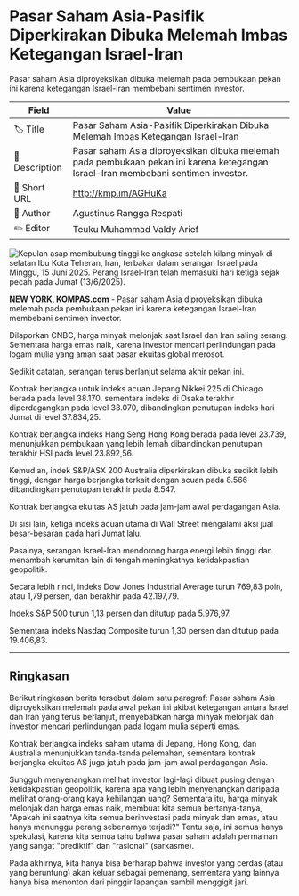 # Pasar Saham Asia-Pasifik Diperkirakan Dibuka Melemah Imbas Ketegangan Israel-Iran

Pasar saham Asia diproyeksikan dibuka melemah pada pembukaan pekan ini karena ketegangan Israel-Iran membebani sentimen investor.

| Field         | Value                                                       |
|---------------|-------------------------------------------------------------|
| 🏷️ Title       | Pasar Saham Asia-Pasifik Diperkirakan Dibuka Melemah Imbas Ketegangan Israel-Iran |
| 📝 Description | Pasar saham Asia diproyeksikan dibuka melemah pada pembukaan pekan ini karena ketegangan Israel-Iran membebani sentimen investor. |
| 🔗 Short URL   | http://kmp.im/AGHuKa |
| 👤 Author      | Agustinus Rangga Respati |
| ✏️ Editor      | Teuku Muhammad Valdy Arief |

![Kepulan asap membubung tinggi ke angkasa setelah kilang minyak di selatan Ibu Kota Teheran, Iran, terbakar dalam serangan Israel pada Minggu, 15 Juni 2025. Perang Israel-Iran telah memasuki hari ketiga sejak pecah pada Jumat (13/6/2025).](https://asset.kompas.com/crops/xzNDwQFm5zNxlEvnEy8KUjIebXg=/0x0:2000x1333/750x500/data/photo/2025/06/16/684f2d5500745.jpg)

**NEW YORK, KOMPAS.com** - Pasar saham Asia diproyeksikan dibuka melemah pada pembukaan pekan ini karena ketegangan Israel-Iran membebani sentimen investor.

Dilaporkan CNBC, harga minyak melonjak saat Israel dan Iran saling serang. Sementara harga emas naik, karena investor mencari perlindungan pada logam mulia yang aman saat pasar ekuitas global merosot.

Sedikit catatan, serangan terus berlanjut selama akhir pekan ini.

Kontrak berjangka untuk indeks acuan Jepang Nikkei 225 di Chicago berada pada level 38.170, sementara indeks di Osaka terakhir diperdagangkan pada level 38.070, dibandingkan penutupan indeks hari Jumat di level 37.834,25.

Kontrak berjangka indeks Hang Seng Hong Kong berada pada level 23.739, menunjukkan pembukaan yang lebih lemah dibandingkan penutupan terakhir HSI pada level 23.892,56.

Kemudian, indek S&P/ASX 200 Australia diperkirakan dibuka sedikit lebih tinggi, dengan harga berjangka terkait dengan acuan pada 8.566 dibandingkan penutupan terakhir pada 8.547.

Kontrak berjangka ekuitas AS jatuh pada jam-jam awal perdagangan Asia.

Di sisi lain, ketiga indeks acuan utama di Wall Street mengalami aksi jual besar-besaran pada hari Jumat lalu.

Pasalnya, serangan Israel-Iran mendorong harga energi lebih tinggi dan menambah kerumitan lain di tengah meningkatnya ketidakpastian geopolitik.

Secara lebih rinci, indeks Dow Jones Industrial Average turun 769,83 poin, atau 1,79 persen, dan berakhir pada 42.197,79.

Indeks S&P 500 turun 1,13 persen dan ditutup pada 5.976,97.

Sementara indeks Nasdaq Composite turun 1,30 persen dan ditutup pada 19.406,83.

---
## Ringkasan

Berikut ringkasan berita tersebut dalam satu paragraf: Pasar saham Asia diproyeksikan melemah pada awal pekan ini akibat ketegangan antara Israel dan Iran yang terus berlanjut, menyebabkan harga minyak melonjak dan investor mencari perlindungan pada logam mulia seperti emas.

 Kontrak berjangka indeks saham utama di Jepang, Hong Kong, dan Australia menunjukkan tanda-tanda pelemahan, sementara kontrak berjangka ekuitas AS juga jatuh pada jam-jam awal perdagangan Asia.



Sungguh menyenangkan melihat investor lagi-lagi dibuat pusing dengan ketidakpastian geopolitik, karena apa yang lebih menyenangkan daripada melihat orang-orang kaya kehilangan uang? Sementara itu, harga minyak melonjak dan harga emas naik, membuat kita semua bertanya-tanya, "Apakah ini saatnya kita semua berinvestasi pada minyak dan emas, atau hanya menunggu perang sebenarnya terjadi?" Tentu saja, ini semua hanya spekulasi, karena kita semua tahu bahwa pasar saham adalah permainan yang sangat "prediktif" dan "rasional" (sarkasme).

 Pada akhirnya, kita hanya bisa berharap bahwa investor yang cerdas (atau yang beruntung) akan keluar sebagai pemenang, sementara yang lainnya hanya bisa menonton dari pinggir lapangan sambil menggigit jari.
